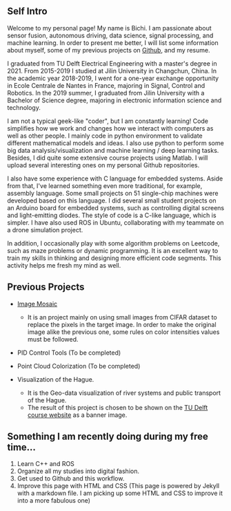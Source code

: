 
## Self Intro
Welcome to my personal page! My name is Bichi. I am passionate about sensor fusion, autonomous driving, data science, signal processing, and machine learning. 
In order to present me better, I will list some information about myself, some of my previous projects on [Github](https://github.com/AncientreeBILL), and my resume. 

I graduated from TU Delft Electrical Engineering with a master's degree in 2021. From 2015-2019 I studied at Jilin University in Changchun, China. In the academic year 2018-2019,  I went for a one-year exchange opportunity in Ecole Centrale de Nantes in France, majoring in Signal, Control and Robotics. In the 2019 summer, I graduated from Jilin University with a Bachelor of Science degree, majoring in electronic information science and technology. 


I am not a typical geek-like "coder", but I am constantly learning! Code simplifies how we work and changes how we interact with computers as well as other people. I mainly code in python environment to validate different mathematical models and ideas. I also use python to perform some big data analysis/visualization and machine learning / deep learning tasks. Besides, I did quite some extensive course projects using Matlab. I will upload several interesting ones on my personal Github repositories. 

I also have some experience with C language for embedded systems. Aside from that, I've learned something even more traditional, for example, assembly language. Some small projects on 51 single-chip machines were developed based on this language. I did several small student projects on an Arduino board for embedded systems, such as controlling digital screens and light-emitting diodes. The style of code is a C-like language, which is simpler. I have also used ROS in Ubuntu, collaborating with my teammate on a drone simulation project. 

In addition, I occasionally play with some algorithm problems on Leetcode, such as maze problems or dynamic programming. It is an excellent way to train my skills in thinking and designing more efficient code segments. This activity helps me fresh my mind as well.


## Previous Projects
- [Image Mosaic](https://github.com/AncientreeBILL/Image-Mosaic)
    - It is an project mainly on using small images from CIFAR dataset to replace the pixels in the target image. In order to make the original image alike the previous one, some rules on color intensities values must be followed.

- PID Control Tools (To be completed)

- Point Cloud Colorization (To be completed)

- Visualization of the Hague.
    - It is the Geo-data visualization of river systems and public transport of the Hague. 
    - The result of this project is chosen to be shown on the [TU Delft course website](https://cusp.tbm.tudelft.nl/teaching/) as a banner image.


    
<!-- You can use the [editor on GitHub](https://github.com/AncientreeBILL/AncientreeBILL.github.io/edit/main/index.md) to maintain and preview the content for your website in Markdown files.

Whenever you commit to this repository, GitHub Pages will run [Jekyll](https://jekyllrb.com/) to rebuild the pages in your site, from the content in your Markdown files. -->

<!-- ### Markdown

Markdown is a lightweight and easy-to-use syntax for styling your writing. It includes conventions for

```markdown
Syntax highlighted code block

# Header 1
## Header 2
### Header 3

- Bulleted
- List

1. Numbered
2. List

**Bold** and _Italic_ and `Code` text

[Link](url) and ![Image](src)
```

For more details see [GitHub Flavored Markdown](https://guides.github.com/features/mastering-markdown/).

### Jekyll Themes

Your Pages site will use the layout and styles from the Jekyll theme you have selected in your [repository settings](https://github.com/AncientreeBILL/AncientreeBILL.github.io/settings/pages). The name of this theme is saved in the Jekyll `_config.yml` configuration file.

### Support or Contact

Having trouble with Pages? Check out our [documentation](https://docs.github.com/categories/github-pages-basics/) or [contact support](https://support.github.com/contact) and we’ll help you sort it out. -->

## Something I am recently doing during my free time...
1. Learn C++ and ROS
2. Organize all my studies into digital fashion.
3. Get used to Github and this workflow.
4. Improve this page with HTML and CSS (This page is powered by Jekyll with a markdown file. I am picking up some HTML and CSS to improve it into a more fabulous one)